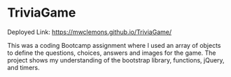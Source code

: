 # TriviaGame

Deployed Link: https://mwclemons.github.io/TriviaGame/

This was a coding Bootcamp assignment where I used an array of objects to define the questions, choices, answers and images for the game. The project shows my understanding of the bootstrap library, functions, jQuery, and timers.
